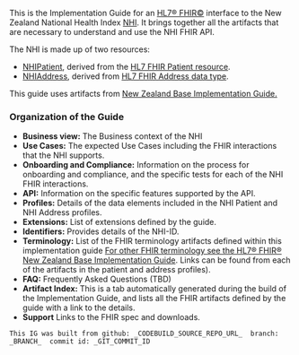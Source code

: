 This is the Implementation Guide for an [HL7&reg; FHIR&copy;](http://hl7.org/fhir/) interface to the New Zealand National Health Index [NHI](https://www.health.govt.nz/our-work/health-identity/national-health-index). It brings together all the artifacts that are necessary to understand and use the NHI FHIR API.

The NHI is made up of two resources:
* [NHIPatient](StructureDefinition-NhiPatient.html), derived from the [HL7 FHIR Patient resource](http://hl7.org/fhir/patient.html).
* [NHIAddress](StructureDefinition-NhiAddress.html), derived from [HL7 FHIR Address data type](http://hl7.org/fhir/R4/datatypes.html#Address).

This guide uses artifacts from [New Zealand Base Implementation Guide.](https://fhir.org.nz/ig/base/index.html)

### Organization of the Guide

* **Business view:** The Business context of the NHI
* **Use Cases:**  The expected Use Cases including the FHIR interactions that the NHI supports.
* **Onboarding and Compliance:** Information on the process for onboarding and compliance, and the specific tests for each of the NHI FHIR interactions.
* **API:** Information on the specific features supported by the API.
* **Profiles:** Details of the data elements included in the NHI Patient and NHI Address profiles.
* **Extensions:** List of extensions defined by the guide.
* **Identifiers:** Provides details of the NHI-ID.
* **Terminology:** List of the FHIR terminology artifacts defined within this implementation guide [For other FHIR terminology see the HL7® FHIR® New Zealand Base Implementation Guide](https://fhir.org.nz/ig/base/index.html). Links can be found from each of the artifacts in the patient and address profiles).
* **FAQ:** Frequently Asked Questions (TBD)
* **Artifact Index:**  This is a tab automatically generated during the build of the Implementation Guide, and lists all the FHIR artifacts defined by the guide with a link to the details.
* **Support** Links to the FHIR spec and downloads.

`This IG was built from github: _CODEBUILD_SOURCE_REPO_URL_  branch: _BRANCH_  commit id: _GIT_COMMIT_ID  `

